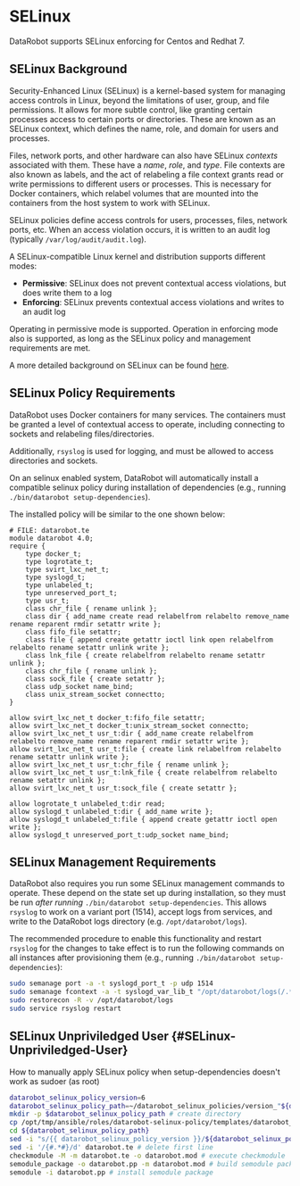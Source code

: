 # SELinux

DataRobot supports SELinux enforcing for Centos and Redhat 7.

## SELinux Background

Security-Enhanced Linux (SELinux) is a kernel-based system for managing access
controls in Linux, beyond the limitations of user, group, and file
permissions. It allows for more subtle control, like granting certain processes
access to certain ports or directories. These are known as an SELinux context,
which defines the name, role, and domain for users and processes.

Files, network ports, and other hardware can also have SELinux *contexts*
associated with them. These have a *name*, *role*, and *type*. File contexts are
also known as labels, and the act of relabeling a file context grants read or
write permissions to different users or processes. This is necessary for
Docker containers, which relabel volumes that are mounted into the
containers from the host system to work with SELinux.

SELinux policies define access controls for users, processes, files,
network ports, etc. When an access violation occurs, it is written to an
audit log (typically `/var/log/audit/audit.log`).

A SELinux-compatible Linux kernel and distribution supports different modes:

* **Permissive**: SELinux does not prevent contextual access violations,
but does write them to a log
* **Enforcing**: SELinux prevents contextual access violations and
writes to an audit log

Operating in permissive mode is supported. Operation in enforcing mode
also is supported, as long as the SELinux policy and management
requirements are met.

A more detailed background on SELinux can be found
[here](https://access.redhat.com/documentation/en-US/Red_Hat_Enterprise_Linux/7/html/SELinux_Users_and_Administrators_Guide/).

## SELinux Policy Requirements

DataRobot uses Docker containers for many services. The containers must be
granted a level of contextual access to operate, including connecting to
sockets and relabeling files/directories.

Additionally, `rsyslog` is used for logging, and must be allowed to access
directories and sockets.

On an selinux enabled system, DataRobot will automatically install a compatible selinux policy during installation of dependencies (e.g., running `./bin/datarobot setup-dependencies`).

The installed policy will be similar to the one shown below:

```
# FILE: datarobot.te
module datarobot 4.0;
require {
    type docker_t;
    type logrotate_t;
    type svirt_lxc_net_t;
    type syslogd_t;
    type unlabeled_t;
    type unreserved_port_t;
    type usr_t;
    class chr_file { rename unlink };
    class dir { add_name create read relabelfrom relabelto remove_name rename reparent rmdir setattr write };
    class fifo_file setattr;
    class file { append create getattr ioctl link open relabelfrom relabelto rename setattr unlink write };
    class lnk_file { create relabelfrom relabelto rename setattr unlink };
    class chr_file { rename unlink };
    class sock_file { create setattr };
    class udp_socket name_bind;
    class unix_stream_socket connectto;
}

allow svirt_lxc_net_t docker_t:fifo_file setattr;
allow svirt_lxc_net_t docker_t:unix_stream_socket connectto;
allow svirt_lxc_net_t usr_t:dir { add_name create relabelfrom relabelto remove_name rename reparent rmdir setattr write };
allow svirt_lxc_net_t usr_t:file { create link relabelfrom relabelto rename setattr unlink write };
allow svirt_lxc_net_t usr_t:chr_file { rename unlink };
allow svirt_lxc_net_t usr_t:lnk_file { create relabelfrom relabelto rename setattr unlink };
allow svirt_lxc_net_t usr_t:sock_file { create setattr };

allow logrotate_t unlabeled_t:dir read;
allow syslogd_t unlabeled_t:dir { add_name write };
allow syslogd_t unlabeled_t:file { append create getattr ioctl open write };
allow syslogd_t unreserved_port_t:udp_socket name_bind;
```

## SELinux Management Requirements

DataRobot also requires you run some SELinux management commands to operate.
These depend on the state set up during installation, so they must be run *after running* `./bin/datarobot setup-dependencies`.
This allows `rsyslog` to work on a variant port (1514), accept logs from services, and write to the DataRobot logs directory (e.g. `/opt/datarobot/logs`).

The recommended procedure to enable this functionality and restart `rsyslog` for the changes to take effect is to run the following commands on all instances after provisioning them (e.g., running `./bin/datarobot setup-dependencies`):

```bash
sudo semanage port -a -t syslogd_port_t -p udp 1514
sudo semanage fcontext -a -t syslogd_var_lib_t "/opt/datarobot/logs(/.*)?"
sudo restorecon -R -v /opt/datarobot/logs
sudo service rsyslog restart
```

## SELinux Unpriviledged User {#SELinux-Unpriviledged-User}

How to manually apply SELinux policy when setup-dependencies doesn't work as sudoer (as root)
```bash
datarobot_selinux_policy_version=6
datarobot_selinux_policy_path=~/datarobot_selinux_policies/version_"${datarobot_selinux_policy_version}"
mkdir -p $datarobot_selinux_policy_path # create directory
cp /opt/tmp/ansible/roles/datarobot-selinux-policy/templates/datarobot_selinux_policy "${datarobot_selinux_policy_path}"/datarobot.te # copy DataRobot type enforcement file
cd ${datarobot_selinux_policy_path}
sed -i "s/{{ datarobot_selinux_policy_version }}/${datarobot_selinux_policy_version}/g" datarobot.te # replace jinja with version number
sed -i '/{#.*#}/d' datarobot.te # delete first line
checkmodule -M -m datarobot.te -o datarobot.mod # execute checkmodule
semodule_package -o datarobot.pp -m datarobot.mod # build semodule package
semodule -i datarobot.pp # install semodule package
```
